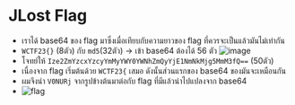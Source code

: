 # JLost Flag

- เราได้ base64 ของ flag มาซึ่งเมื่อเทียบกับความยาวของ flag ที่ควรจะเป็นแล้วมันไม่เท่ากัน
- `WCTF23{}` (8ตัว) กับ `md5`(32ตัว) -> เข้า base64 ต้องได้ 56 ตัว
![image](https://github.com/joeKody/wongyos-ctf-writeup/assets/115410150/116998eb-c9e3-4bd4-b73c-c26a3ecdd416)
- โจทย์ให้ `Ize2ZmYzcxYzcyYmMyYWY0YWNhZmQyYjE1NmNkMjg5MmM3fQ==` (50ตัว)
- เนื่องจาก flag เริ่มต้นด้วย `WCTF23{` เสมอ ดังนั้นส่วนแรกของ base64 ของมันจะเหมือนกัน
- ผมจึงนำ `V0NURj` จากรูปข้างต้นมาต่อกับ flag ที่มีแล้วนำไปแปลงจาก base64
- ![flag](https://github.com/joeKody/wongyos-ctf-writeup/assets/115410150/43856069-539b-46a8-bf01-a634b2ae97e5)